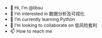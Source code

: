 - 👋 Hi, I’m @libsu
- 👀 I’m interested in 数据分析及可视化
- 🌱 I’m currently learning Python
- 💞️ I’m looking to collaborate on 低风险套利
- 📫 How to reach me 

<!---
libsu/libsu is a ✨ special ✨ repository because its `README.md` (this file) appears on your GitHub profile.
You can click the Preview link to take a look at your changes.
--->
